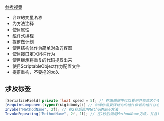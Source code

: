 [参考视频](https://www.youtube.com/watch?v=dLCLqEkbGEQ)

- 合理的变量名称
- 为方法注释
- 使用属性
- 组件式编程
- 提前做计划
- 使用结构体作为简单对象的容器
- 使用接口定义同种行为
- 使用继承将重复的代码提取出来
- 使用ScriptableObject作为配置文件
- 提前重构，不要拖的太久

## 涉及标签
```csharp
[SerializeField] private float speed = 5f; // 在编辑器中可以看到并修改这个变量
[RequireComponent(typeof(Rigidbody))] // 如果你需要保证你的组件依赖的组件存在，可以使用这个特性
Invoke("MethodName", 2f); // 在2秒后调用MethodName方法
InvokeRepeating("MethodName", 2f, 1f); // 在2秒后调用MethodName方法，并且每1秒调用一次
```